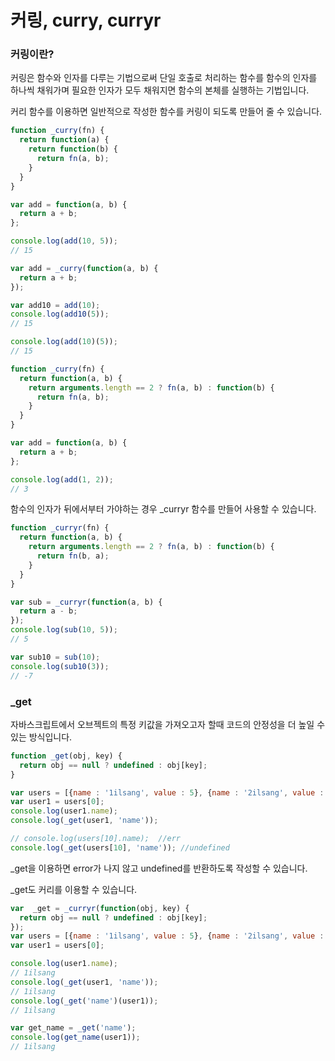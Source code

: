 # 커링, curry, curryr

### 커링이란?

커링은 함수와 인자를 다루는 기법으로써 단일 호출로 처리하는 함수를 함수의 인자를 하나씩 채워가며 필요한 인자가 모두 채워지면 함수의 본체를 실행하는 기법입니다.

커리 함수를 이용하면 일반적으로 작성한 함수를 커링이 되도록 만들어 줄 수 있습니다.

```javascript
function _curry(fn) {
  return function(a) {
    return function(b) {
      return fn(a, b);
    }
  }
}

var add = function(a, b) {
  return a + b;
};

console.log(add(10, 5));
// 15

var add = _curry(function(a, b) {
  return a + b;
});

var add10 = add(10);
console.log(add10(5));
// 15

console.log(add(10)(5));
// 15

function _curry(fn) {
  return function(a, b) {
    return arguments.length == 2 ? fn(a, b) : function(b) {
      return fn(a, b);
    }
  }
}

var add = function(a, b) {
  return a + b;
};

console.log(add(1, 2));
// 3
```

함수의 인자가 뒤에서부터 가야하는 경우 \_curryr 함수를 만들어 사용할 수 있습니다.

```javascript
function _curryr(fn) {
  return function(a, b) {
    return arguments.length == 2 ? fn(a, b) : function(b) {
      return fn(b, a);
    }
  }
}

var sub = _curryr(function(a, b) {
  return a - b;
});
console.log(sub(10, 5));
// 5

var sub10 = sub(10);
console.log(sub10(3));
// -7
```

### \_get

자바스크립트에서 오브젝트의 특정 키값을 가져오고자 할때 코드의 안정성을 더 높일 수 있는 방식입니다.

```javascript
function _get(obj, key) {
  return obj == null ? undefined : obj[key];
}

var users = [{name : '1ilsang', value : 5}, {name : '2ilsang', value : 15}];
var user1 = users[0];
console.log(user1.name);
console.log(_get(user1, 'name'));

// console.log(users[10].name);  //err
console.log(_get(users[10], 'name')); //undefined
```

\_get을 이용하면 error가 나지 않고 undefined를 반환하도록 작성할 수 있습니다.

\_get도 커리를 이용할 수 있습니다.

```javascript
var  _get = _curryr(function(obj, key) {
  return obj == null ? undefined : obj[key];
});
var users = [{name : '1ilsang', value : 5}, {name : '2ilsang', value : 15}];
var user1 = users[0];

console.log(user1.name);
// 1ilsang
console.log(_get(user1, 'name'));
// 1ilsang
console.log(_get('name')(user1));
// 1ilsang

var get_name = _get('name');
console.log(get_name(user1));
// 1ilsang
```



